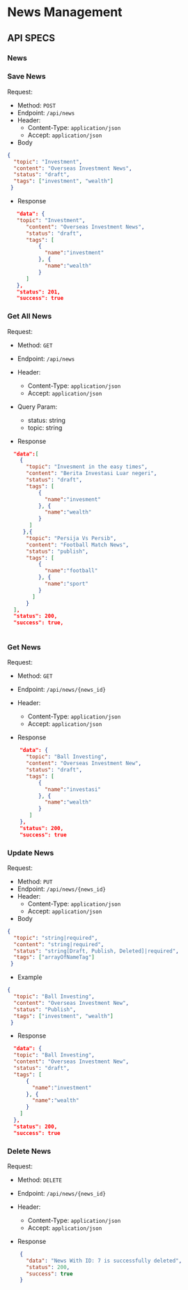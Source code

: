 # News Management

## API SPECS

### News

### Save News
Request:
- Method: `POST`
- Endpoint: `/api/news`
- Header: 
    - Content-Type: `application/json`
    - Accept: `application/json`
- Body
```json
{
  "topic": "Investment",
  "content": "Overseas Investment News",
  "status": "draft",
  "tags": ["investment", "wealth"]
 }
```

- Response
```json
   "data": {
   "topic": "Investment",
      "content": "Overseas Investment News",
      "status": "draft",
      "tags": [
          {
            "name":"investment" 
          }, {
            "name":"wealth"
          }
      ]
   },
   "status": 201,
   "success": true
```

### Get All News
Request:
- Method: `GET`
- Endpoint: `/api/news`
- Header: 
    - Content-Type: `application/json`
    - Accept: `application/json`
- Query Param:
    - status: string
    - topic: string

- Response
```json
  "data":[
    {
      "topic": "Invesment in the easy times",
      "content": "Berita Investasi Luar negeri",
      "status": "draft",
      "tags": [
          {
            "name":"invesment" 
          }, {
            "name":"wealth"
          }
       ]
     },{
      "topic": "Persija Vs Persib",
      "content": "Football Match News",
      "status": "publish",
      "tags": [
          {
            "name":"football" 
          }, {
            "name":"sport"
          }
        ] 
      }
  ],
  "status": 200,
  "success": true,
    
```

### Get News
Request:
- Method: `GET`
- Endpoint: `/api/news/{news_id}`
- Header: 
    - Content-Type: `application/json`
    - Accept: `application/json`

- Response
```json
    "data": {
      "topic": "Ball Investing",
      "content": "Overseas Investment New",
      "status": "draft",
      "tags": [
          {
            "name":"investasi" 
          }, {
            "name":"wealth"
          }
       ]
    },
    "status": 200,
    "success": true
```

### Update News
Request:
- Method: `PUT`
- Endpoint: `/api/news/{news_id}`
- Header: 
    - Content-Type: `application/json`
    - Accept: `application/json`
- Body
```json
{
  "topic": "string|required",
  "content": "string|required",
  "status": "string[Draft, Publish, Deleted]|required",
  "tags": ["arrayOfNameTag"]
 }
```
- Example
```json
{
  "topic": "Ball Investing",
  "content": "Overseas Investment New",
  "status": "Publish",
  "tags": ["investment", "wealth"]
 }
```

- Response
```json
  "data": {
  "topic": "Ball Investing",
  "content": "Overseas Investment New",
  "status": "draft",
  "tags": [
      {
        "name":"investment" 
      }, {
        "name":"wealth"
      }
    ]
  },
  "status": 200,
  "success": true
```

### Delete News
Request:
- Method: `DELETE`
- Endpoint: `/api/news/{news_id}`
- Header: 
    - Content-Type: `application/json`
    - Accept: `application/json`

- Response
```json
    {
      "data": "News With ID: 7 is successfully deleted",
      "status": 200,
      "success": true
    }
```